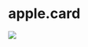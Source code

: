 # apple.card
![](https://github.com/mshabana0/apple.card/commit/4d6182837a952cd16025fdf59ffd8ec6c65f343e)
